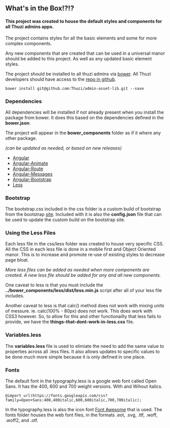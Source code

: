 ## What's in the Box!?!?

#### This project was created to house the default styles and components for all Thuzi admins apps.

The project contains styles for all the basic elements and some for more complex components.

Any new components that are created that can be used in a universal manor should be added to this project. As well as any updated basic element styles.

The project should be installed to all thuzi admins via [bower](https://bower.io). All Thuzi developers should have access to the [repo in github](https://github.com/Thuzi/admin-asset-lib).

```
bower install git@github.com:Thuzi/admin-asset-lib.git --save
```

### Dependencies

All dependencies will be installed if not already present when you install the package from bower. It does this based on the dependencies defined in the **bower.json**.

The project will appear in the **bower_components** folder as if it where any other package.

_(can be updated as needed, or based on new releases)_

*   [Angular](https://angularjs.org/)
*   [Angular-Animate](https://docs.angularjs.org/guide/animations)
*   [Angular-Route](https://docs.angularjs.org/api/ngRoute)
*   [Angular-Messages](https://docs.angularjs.org/api/ngMessages/directive/ngMessages)
*   [Angular-Bootstrap](https://angular-ui.github.io/bootstrap/)
*   [Less](http://lesscss.org/)

### Bootstrap

The bootstrap.css included in the css folder is a custom build of bootstrap from the bootstrap [site](http://getbootstrap.com). Included with it is also the **config.json** file that can be used to update the custom build on the bootstrap site.

### Using the Less Files

Each less file in the css/less folder was created to house very specific CSS. All the CSS in each less file is done in a mobile first and Object Oriented manor. This is to increase and promote re-use of existing styles to decrease page bloat.

_More less files can be added as needed when more components are created. A new less file should be added for any and all new components._

One caveat to less is that you must include the **../bower_components/less/dist/less.min.js** script after all of your less file includes.

Another caveat to less is that calc() method does not work with mixing units of messure. ie. calc(100% - 80px) does not work. This does work with CSS3 however. So, to allow for this and other functionailty that less fails to provide, we have the **things-that-dont-work-in-less.css** file.

### Variables.less

The **variables.less** file is used to elimiate the need to add the same value to properties across all .less files. It also allows updates to specific values to be done much more simple because it is only defined in one place.

### Fonts

The default font in the typography.less is a google web font called Open Sans. It has the 400, 600 and 700 weight versions. With and Wihout italics.

```
@import url(https://fonts.googleapis.com/css?family=Open+Sans:400,400italic,600,600italic,700,700italic);
```

In the typography.less is also the icon font [Font Awesome](http://fontawesome.io) that is used. The fonts folder houses the web font files, in the formats .eot, .svg, .ttf, .woff, .woff2, and .otf.
